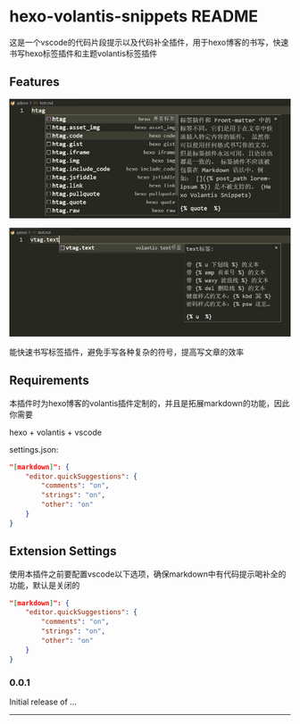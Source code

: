 # hexo-volantis-snippets README

这是一个vscode的代码片段提示以及代码补全插件，用于hexo博客的书写，快速书写hexo标签插件和主题volantis标签插件
## Features

![](https://raw.githubusercontent.com/lovelyJason/cdn-gallery/master/gh/Snipaste_2023-05-09_21-54-50.png)

![](https://raw.githubusercontent.com/lovelyJason/cdn-gallery/master/gh/UEL2o.png)

能快速书写标签插件，避免手写各种复杂的符号，提高写文章的效率

## Requirements

本插件时为hexo博客的volantis插件定制的，并且是拓展markdown的功能，因此你需要

hexo + volantis + vscode

settings.json:
```json
"[markdown]": {
    "editor.quickSuggestions": {
        "comments": "on",
        "strings": "on",
        "other": "on"
    }
}
```
## Extension Settings

使用本插件之前要配置vscode以下选项，确保markdown中有代码提示喝补全的功能，默认是关闭的

```json
"[markdown]": {
    "editor.quickSuggestions": {
        "comments": "on",
        "strings": "on",
        "other": "on"
    }
}
```
### 0.0.1

Initial release of ...

---


